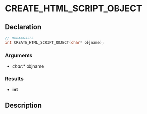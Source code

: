 # CREATE_HTML_SCRIPT_OBJECT

## Declaration
```cpp
// 0x6AA63375
int CREATE_HTML_SCRIPT_OBJECT(char* objname);
```

### Arguments
- **char*:** objname

### Results
- **int**

## Description
